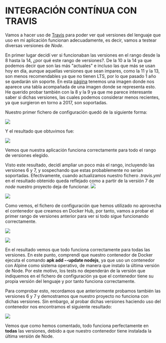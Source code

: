 # INTEGRACIÓN CONTÍNUA CON TRAVIS
Vamos a hacer uso de [Travis]() para poder ver qué versiones del lenguaje que uso en mi aplicación funcionan adecuadamente, es decir, vamos a testear diversas versiones de *Node*.

En primer lugar decidí ver si funcionaban las versiones en el rango desde la 8 hasta la 14, ¿por qué este rango de versiones?. De la 10 a la 14 ya que podemos decir que son las más "actuales" e incluso las que más se usan hoy en día, aunque aquellas versiones que sean impares, como la 11 y la 13, son menos recomendables ya que no tienen LTS, por lo que pasado 1 año se quedarán sin soporte.
En esta [página](https://github.com/nodejs/Release) tenemos una imagen donde nos aparece una tabla acompañada de una imagen donde se representa esto.
He querido probar también con la 8 y la 9 ya que me parece interesante saber si dichas versiones, las cuales podemos considerar menos recientes, ya que surgieron en torno a 2017, son soportadas.

Nuestro primer fichero de configuración quedó de la siguiente forma:

![](imagenes/primer-travis.png)

Y el resultado que obtuvimos fue:

![](imagenes/versiones-node1.png)

Vemos que nuestra aplicación funciona correctamente para todo el rango de versiones elegido.

Visto este resultado, decidí ampliar un poco más el rango, incluyendo las versiones 6 y 7, y sospechando que estas probablemente no serían soportadas.
Efectivamente, cuando actualizamos nuestro fichero *.travis.yml* en el resultado obtenido queda reflejado como a partir de la versión 7 de *node* nuestro proyecto deja de funcionar.
![](segundo-travis.png)

![](imagenes/versiones-node2.png)

Como vemos, el fichero de configuración que hemos utilizado no aprovecha el contenedor que creamos en Docker Hub, por tanto, vamos a probar el primer rango de versiones anterior para ver si todo sigue funcionando correctamente.

![](imagenes/travis-contenedor1.png)

![](imagenes/resultado-contendor1-travis.png)

En el resultado vemos que todo funciona correctamente para todas las versiones. En este punto, comprendí que nuestro contenedor de Docker ejecuta el comando **apk add --update nodejs**, ya que uso un contenedor con Alpine como sistema operativo, de manera que instalo la última versión de Node. Por este motivo, los tests no dependerán de la versión que indiquemos en el fichero de configuración ya que el contenedor tiene su propia versión del lenguaje y por tanto funciona correctamente.

Para comprobar esto, recordamos que anteriormente probamos también las versiones 6 y 7 y demostramos que nuestro proyecto no funciona con dichas versiones. Sin embargo, al probar dichas versiones haciendo uso del contenedor nos encontramos el siguiente resultado:

![](imagenes/resultado-contenedor2-travis.png)

Vemos que como hemos comentado, todo funciona perfectamente en **todas** las versiones, debido a que nuestro contenedor tiene instalada la última versión de Node.
